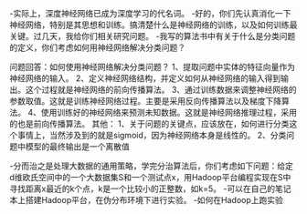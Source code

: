 -实际上，深度神经网络已成为深度学习的代名词。
-好的，你们先认真消化一下神经网络，特别是其思想和训练。搞清楚什么是神经网络的训练，以及如何训练最关键。过几天，我给你们相关研究问题。
-我写的算法书中有关于什么是分类问题的定义，你们考虑如何用神经网络解决分类问题？

问题回答：如何使用神经网络解决分类问题？
    1、提取问题中实体的特征向量作为神经网络的输入。
    2、定义神经网络结构，并定义如何从神经网络的输入得到输出。这个过程就是神经网络的前向传播算法。
    3、通过训练数据来调整神经网络的参数取值。这就是训练神经网络过程。主要是采用反向传播算法以及梯度下降算法。
    4、使用训练好的神经网络来预测未知数据。这就是神经网络推理过程，采用的也是前向传播算法。
其他：
    1、关于问题的关键点，应该放在，如何进行分类这个事情上，当然涉及到的就是sigmoid，因为神经网络本身是线性的。
    2、分类问题中模型的最终输出是一个离散值

-分而治之是处理大数据的通用策略，学完分治算法后，你们考虑如下问题：给定d维欧氏空间中的一个大数据集S和一个测试点x，用Hadoop平台编程实现在S中寻找距离x最近的k个点，k是一个比较小的正整数，如k=5。
-可以在自己的笔记本上搭建Hadoop平台，在伪分布环境下进行实验。
    -如何在Hadoop上跑实验